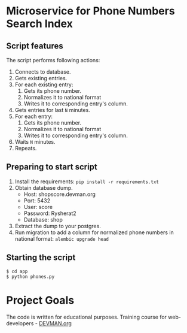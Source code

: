 # Microservice for Phone Numbers Search Index

## Script features

The script performs following actions:

1. Connects to database.
2. Gets existing entries.
3. For each existing entry:
    1. Gets its phone number.
    2. Normalizes it to national format
    3. Writes it to corresponding entry's column.
4. Gets entries for last `N` minutes.
5. For each entry:
    1. Gets its phone number.
    2. Normalizes it to national format
    3. Writes it to corresponding entry's column.
6. Waits `N` minutes.
7. Repeats.
    
## Preparing to start script

1. Install the requirements: `pip install -r requirements.txt`
2. Obtain database dump.
    - Host: shopscore.devman.org
    - Port: 5432
    - User: score
    - Password: Rysherat2
    - Database: shop
3. Extract the dump to your postgres.
4. Run migration to add a column for normalized phone numbers in national format: `alembic upgrade head`

## Starting the script

    $ cd app
    $ python phones.py

# Project Goals

The code is written for educational purposes. Training course for web-developers - [DEVMAN.org](https://devman.org)
